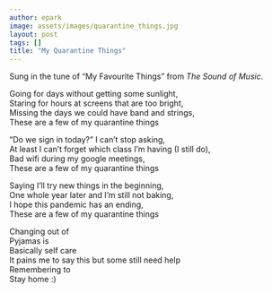 ```yaml
---
author: epark
image: assets/images/quarantine_things.jpg
layout: post
tags: []
title: "My Quarantine Things"
---
```


Sung in the tune of “My Favourite Things” from *The Sound of Music*.

Going for days without getting some sunlight,\
Staring for hours at screens that are too bright,\
Missing the days we could have band and strings,\
These are a few of my quarantine things

“Do we sign in today?” I can’t stop asking,\
At least I can’t forget which class I’m having (I still do),\
Bad wifi during my google meetings,\
These are a few of my quarantine things

Saying I’ll try new things in the beginning,\
One whole year later and I’m still not baking,\
I hope this pandemic has an ending,\
These are a few of my quarantine things

Changing out of\
Pyjamas is\
Basically self care\
It pains me to say this but some still need help\
Remembering to\
Stay home :)
